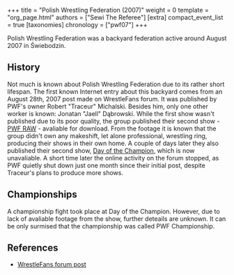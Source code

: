 +++
title = "Polish Wrestling Federation (2007)"
weight = 0
template = "org_page.html"
authors = ["Sewi The Referee"]
[extra]
compact_event_list = true
[taxonomies]
chronology = ["pwf07"]
+++

Polish Wrestling Federation was a backyard federation active around August 2007 in Świebodzin.

## History

Not much is known about Polish Wrestling Federation due to its rather short lifespan. The first known Internet entry about this backyard comes from an August 28th, 2007 post made on WrestleFans forum. It was published by PWF's owner Robert "Traceur" Michalski. Besides him, only one other worker is known: Jonatan "Jaell" Dąbrowski. While the first show wasn't published due to its poor quality, the group published their second show - [PWF RAW](@/e/pwf07/2007-08-28-pwf07-raw.md) - avaliable for download. From the footage it is known that the group didn't own any makeshift, let alone professional, wrestling ring, producing their shows in their own home. A couple of days later they also published their second show, [Day of the Champion](@/e/pwf07/2007-08-30-pwf07-day-of-the-champion.md), which is now unavaliable. A short time later the online activity on the forum stopped, as PWF quietly shut down just one month since their initial post, despite Traceur's plans to produce more shows.

## Championships 

A championship fight took place at Day of the Champion. However, due to lack of avaliable footage from the show, further deteails are unknown. It can be only surmised that the championship was called PWF Championship.

## References

* [WrestleFans forum post](https://wrestlefans.pl/forum/viewtopic.php?f=59&t=2234&start=0)
